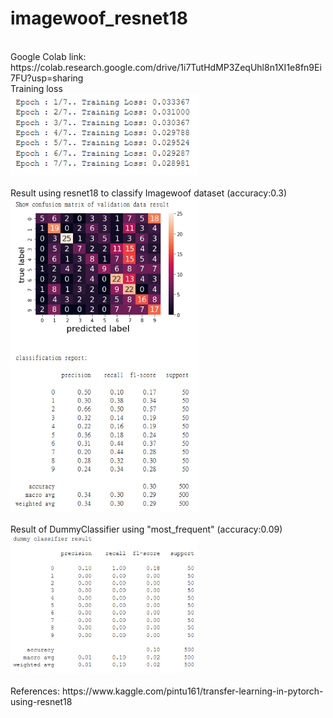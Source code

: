 # imagewoof_resnet18

<br>
Google Colab link: https://colab.research.google.com/drive/1i7TutHdMP3ZeqUhl8n1XI1e8fn9Ei7FU?usp=sharing
<br>
Training loss
<br>
<img src="Training Loss.PNG" width="300px">
<br>
<br>
Result using resnet18 to classify Imagewoof dataset (accuracy:0.3)
<br>
<img src="Result.PNG" width="300px">
<br>
<br>
Result of DummyClassifier using "most_frequent" (accuracy:0.09)
<br>
<img src="DummyClassifier.PNG" width="300px">
<br>
<br>
References: https://www.kaggle.com/pintu161/transfer-learning-in-pytorch-using-resnet18

